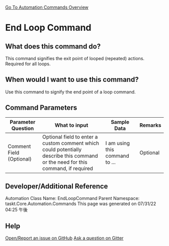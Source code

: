 <!--TITLE: End Loop Command -->
<!-- SUBTITLE: a command in the Loop Commands group. -->
[Go To Automation Commands Overview](/automation-commands.md)


# End Loop Command


## What does this command do?
This command signifies the exit point of looped (repeated) actions.  Required for all loops.


## When would I want to use this command?
Use this command to signify the end point of a loop command.


## Command Parameters
| Parameter Question   	| What to input  	|  Sample Data 	| Remarks  	|
| ---                    | ---               | ---           | ---       |
|Comment Field (Optional)|Optional field to enter a custom comment which could potentially describe this command or the need for this command, if required|I am using this command to ...|Optional|




## Developer/Additional Reference
Automation Class Name: EndLoopCommand
Parent Namespace: taskt.Core.Automation.Commands
This page was generated on 07/31/22 04:25 午後


## Help
[Open/Report an issue on GitHub](https://github.com/saucepleez/taskt/issues/new)
[Ask a question on Gitter](https://gitter.im/taskt-rpa/Lobby)
